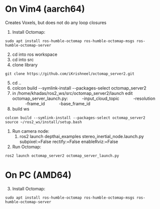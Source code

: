 
# On Vim4 (aarch64)
Creates Voxels, but does not do any loop closures

1. Install Octomap:
```Shell
sudo apt install ros-humble-octomap ros-humble-octomap-msgs ros-humble-octomap-server
```

2. cd into ros workspace
3. cd into src
4. clone library
```Shell
git clone https://github.com/iKrishneel/octomap_server2.git
```
5. cd ..
6. colcon build --symlink-install --packages-select octomap_server2
7. in /home/khadas/ros2_ws/src/octomap_server2/launch edit octomap_server_launch.py:
      -input_cloud_topic
      -resolution
      -frame_id
      -base_frame_id
8. build ws
```Shell
colcon build --symlink-install --packages-select octomap_server2
source ~/ros2_ws/install/setup.bash
```
1. Run camera node:
	1. ros2 launch depthai_examples stereo_inertial_node.launch.py subpixel:=False rectify:=False enableRviz:=False
2. Run Octomap:
```Shell
ros2 launch octomap_server2 octomap_server_launch.py
```




# On PC (AMD64)

3. Install Octomap:
```Shell
sudo apt install ros-humble-octomap ros-humble-octomap-msgs ros-humble-octomap-server
```

